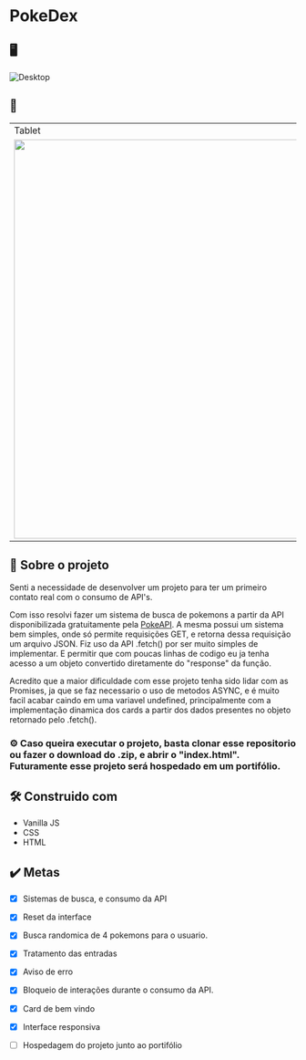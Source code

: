 # PokeDex
 
## 🖥️
![Desktop](readme-imgs/desktop.gif)

## 📱
<table>
  <tr>
    <td>Tablet</td>
     <td>Mobile Medium</td>
  </tr>
  <tr>
    <td valign="top"><img height="700px" width="auto" src="readme-imgs/tablet.gif"></td>
    <td valign="top"><img height="700px" width="auto" src="readme-imgs/mobile-m.gif"></td>
  </tr>
 </table>
 
 ## 📝 Sobre o projeto
 
 Senti a necessidade de desenvolver um projeto para ter um primeiro contato real com o consumo de API's.
 
 Com isso resolvi fazer um sistema de busca de pokemons a partir da API disponibilizada gratuitamente pela [PokeAPI](https://pokeapi.co).
 A mesma possui um sistema bem simples, onde só permite requisições GET, e retorna dessa requisição um arquivo JSON. Fiz uso da API .fetch() por
 ser muito simples de implementar. E permitir que com poucas linhas de codigo eu ja tenha acesso a um objeto convertido diretamente do "response" da
 função.
 
 Acredito que a maior dificuldade com esse projeto tenha sido lidar com as Promises, ja que se faz necessario o uso de metodos ASYNC, e é muito facil
 acabar caindo em uma variavel undefined, principalmente com a implementação dinamica dos cards a partir dos dados presentes no objeto retornado pelo
 .fetch().
 
 ### ⚙️ Caso queira executar o projeto, basta clonar esse repositorio ou fazer o download do .zip, e abrir o "index.html". Futuramente esse projeto será hospedado em um portifólio.
 
 ## 🛠️ Construido com
 * Vanilla JS
 * CSS
 * HTML

 ## ✔️ Metas
 - [x] Sistemas de busca, e consumo da API
 - [x] Reset da interface
 - [x] Busca randomica de 4 pokemons para o usuario.
 - [x] Tratamento das entradas
 - [x] Aviso de erro
 - [x] Bloqueio de interações durante o consumo da API.
 - [x] Card de bem vindo
 - [x] Interface responsiva
 - [ ] Hospedagem do projeto junto ao portifólio
 

